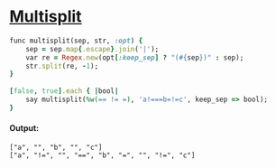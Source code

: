 [1]: http://rosettacode.org/wiki/Multisplit

# [Multisplit][1]

```ruby
func multisplit(sep, str, :opt) {
    sep = sep.map{.escape}.join('|');
    var re = Regex.new(opt[:keep_sep] ? "(#{sep})" : sep);
    str.split(re, -1);
}
 
[false, true].each { |bool|
    say multisplit(%w(== != =), 'a!===b=!=c', keep_sep => bool);
}
```

#### Output:
```
["a", "", "b", "", "c"]
["a", "!=", "", "==", "b", "=", "", "!=", "c"]
```